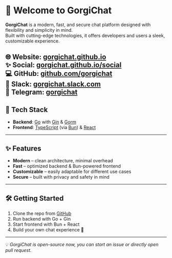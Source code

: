 # 👋 Welcome to GorgiChat

**GorgiChat** is a modern, fast, and secure chat platform designed with flexibility and simplicity in mind.  
Built with cutting-edge technologies, it offers developers and users a sleek, customizable experience.

🌐 **Website**:  [gorgichat.github.io](https://gorgichat.github.io)  
✨ **Social**:   [gorgichat.github.io/social](https://gorgichat.github.io/social)  
💻 **GitHub**:   [github.com/gorgichat](https://github.com/gorgichat)  
👾 **Slack**:    [gorgichat.slack.com](https://join.slack.com/t/gorgichat/shared_invite/zt-3bppl0xzb-fwW_Mazhl0CZcnG2H7oijA)  
💙 **Telegram**: [gorgichat](https://t.me/gorgichat)  
---

## 🚀 Tech Stack
- **Backend**: [Go](https://go.dev/) with [Gin](https://gin-gonic.com/) & [Gorm](https://gorm.io/)  
- **Frontend**: [TypeScript](https://www.typescriptlang.org/) (via [Bun](https://bun.sh/)) & [React](https://react.dev/)

---

## ✨ Features
- **Modern** – clean architecture, minimal overhead  
- **Fast** – optimized backend & Bun-powered frontend  
- **Customizable** – easily adaptable for different use cases  
- **Secure** – built with privacy and safety in mind  

---

## 🛠️ Getting Started
1. Clone the repo from [GitHub](https://github.com/gorgichat)  
2. Run backend with Go + Gin  
3. Start frontend with Bun + React  
4. Build your own chat experience 🚀  

---

💡 *GorgiChat is open-source now, you can start an issue or directly open pull request.*  

